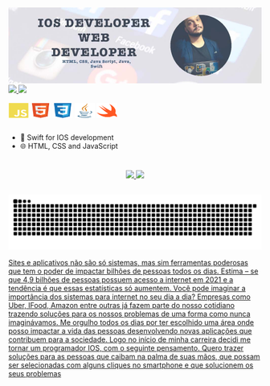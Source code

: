 
 <img src="Untitled-1.jpg">
 
 <div>
 <a href = "mailto:vhenriquebm@gmail.com"><img src="https://img.shields.io/badge/-Gmail-%23333?style=for-the-badge&logo=gmail&logoColor=white" target="_blank"</a>
  <a href="https://www.linkedin.com/in/vitor-henrique-736b72213/" target="_blank"><img src="https://img.shields.io/badge/-LinkedIn-%230077B5?style=for-the-badge&logo=linkedin&logoColor=white" target="_blank"></a> 


</div>
 
 
   <div style="display: inline_block"><br>
  <img align="center" alt="Vitor-Js" height="30" width="40" src="https://raw.githubusercontent.com/devicons/devicon/master/icons/javascript/javascript-plain.svg">
  <img align="center" alt="Vitor-HTML" height="30" width="40" src="https://raw.githubusercontent.com/devicons/devicon/master/icons/html5/html5-original.svg">
  <img align="center" alt="Vitor-CSS" height="30" width="40" src="https://raw.githubusercontent.com/devicons/devicon/master/icons/css3/css3-original.svg">
  <img align="center" alt="Vitor-Java" height="30" width="40" src="java.png">
  <img align="center" alt="Vitor-Swift" height="30" width="40" src="swift.png">

  </div>
 


##
  
- 📱 Swift for IOS development
- 🌐 HTML, CSS and JavaScript

#
<div align="center">
  <a href="https://github.com/vhenriquebm">
  <img height="180em" src="https://github-readme-stats.vercel.app/api?username=vhenriquebm&show_icons=true&theme=dark&include_all_commits=true&count_private=true"/>
  <img height="180em" src="https://github-readme-stats.vercel.app/api/top-langs/?username=vhenriquebm&layout=compact&langs_count=7&theme=dark"/>
</div>

  
  
 
  
##
  
  <div> 

  ![Snake animation](https://github.com/vhenriquebm/vhenriquebm/blob/output/github-contribution-grid-snake.svg)

    
  </div> 
 
 
 <p> Sites e aplicativos não são só sistemas, mas sim ferramentas poderosas que tem o poder de impactar bilhões de pessoas todos os dias. Estima – se que 4,9 bilhões de pessoas possuem acesso a internet em 2021 e a tendência é que essas estatísticas só aumentem. Você pode imaginar a importância dos sistemas para internet no seu dia a dia? Empresas como Uber, IFood, Amazon entre outras já fazem parte do nosso cotidiano trazendo soluções para os nossos problemas de uma forma como nunca imaginávamos. Me orgulho todos os dias por ter escolhido uma área onde posso impactar a vida das pessoas desenvolvendo novas aplicações que contribuem para a sociedade. Logo no início de minha carreira decidi me tornar um programador IOS, com o seguinte pensamento. Quero trazer soluções para as pessoas que caibam na palma de suas mãos, que possam ser selecionadas com alguns cliques no smartphone e que solucionem os seus problemas </p>
    
    
